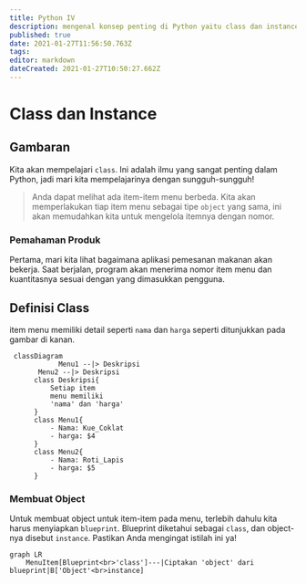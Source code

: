 ```yaml
---
title: Python IV
description: mengenal konsep penting di Python yaitu class dan instance
published: true
date: 2021-01-27T11:56:50.763Z
tags: 
editor: markdown
dateCreated: 2021-01-27T10:50:27.662Z
---
```


# Class dan Instance
## Gambaran
Kita akan mempelajari `class`. Ini adalah ilmu yang sangat penting dalam Python, jadi mari kita mempelajarinya dengan sungguh-sungguh!
> Anda dapat melihat ada item-item menu berbeda.
Kita akan memperlakukan tiap item menu sebagai tipe `object` yang sama, ini akan memudahkan kita untuk mengelola itemnya dengan nomor.
### Pemahaman Produk
Pertama, mari kita lihat bagaimana aplikasi pemesanan makanan akan bekerja. Saat berjalan, program akan menerima nomor item menu dan kuantitasnya sesuai dengan yang dimasukkan pengguna.
## Definisi Class
item menu memiliki detail seperti `nama` dan `harga` seperti ditunjukkan pada gambar di kanan.
```mermaid
 classDiagram
			Menu1 --|> Deskripsi
       Menu2 --|> Deskripsi
      class Deskripsi{
          Setiap item
          menu memiliki 
          'nama' dan 'harga'
      }
      class Menu1{
          - Nama: Kue_Coklat
          - harga: $4
      }
      class Menu2{
          - Nama: Roti_Lapis
          - harga: $5
      }
```
### Membuat Object
Untuk membuat object untuk item-item pada menu, terlebih dahulu kita harus menyiapkan `blueprint`.
Blueprint diketahui sebagai `class`, dan object-nya disebut `instance`. Pastikan Anda mengingat istilah ini ya!
```mermaid
graph LR
    MenuItem[Blueprint<br>'class']---|Ciptakan 'object' dari blueprint|B['Object'<br>instance]
```